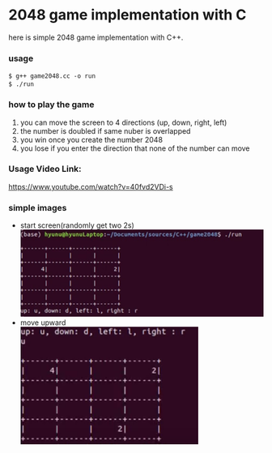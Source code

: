 # 2048 game implementation with C
  
  here is simple 2048 game implementation with C++. 
  
  ### usage
    $ g++ game2048.cc -o run
    $ ./run
  
  ### how to play the game
  1. you can move the screen to 4 directions (up, down, right, left)
  2. the number is doubled if same nuber is overlapped
  3. you win once you create the number 2048
  4. you lose if you enter the direction that none of the number can move
  
    
  ### Usage Video Link:
https://www.youtube.com/watch?v=40fvd2VDi-s

### simple images
- start screen(randomly get two 2s)    
![Alt_text](images/2048_start.png)
- move upward    
![Alt_text](images/2048_move.png)
